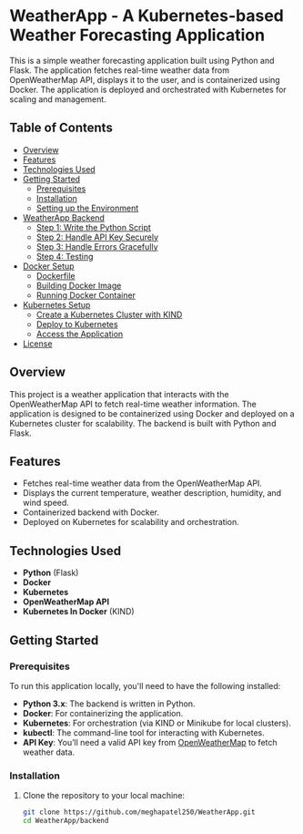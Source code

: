 # WeatherApp - A Kubernetes-based Weather Forecasting Application

This is a simple weather forecasting application built using Python and Flask. The application fetches real-time weather data from OpenWeatherMap API, displays it to the user, and is containerized using Docker. The application is deployed and orchestrated with Kubernetes for scaling and management.

## Table of Contents
- [Overview](#overview)
- [Features](#features)
- [Technologies Used](#technologies-used)
- [Getting Started](#getting-started)
  - [Prerequisites](#prerequisites)
  - [Installation](#installation)
  - [Setting up the Environment](#setting-up-the-environment)
- [WeatherApp Backend](#weatherapp-backend)
  - [Step 1: Write the Python Script](#step-1-write-the-python-script)
  - [Step 2: Handle API Key Securely](#step-2-handle-api-key-securely)
  - [Step 3: Handle Errors Gracefully](#step-3-handle-errors-gracefully)
  - [Step 4: Testing](#step-4-testing)
- [Docker Setup](#docker-setup)
  - [Dockerfile](#dockerfile)
  - [Building Docker Image](#building-docker-image)
  - [Running Docker Container](#running-docker-container)
- [Kubernetes Setup](#kubernetes-setup)
  - [Create a Kubernetes Cluster with KIND](#create-a-kubernetes-cluster-with-kind)
  - [Deploy to Kubernetes](#deploy-to-kubernetes)
  - [Access the Application](#access-the-application)
- [License](#license)

## Overview

This project is a weather application that interacts with the OpenWeatherMap API to fetch real-time weather information. The application is designed to be containerized using Docker and deployed on a Kubernetes cluster for scalability. The backend is built with Python and Flask.

## Features
- Fetches real-time weather data from the OpenWeatherMap API.
- Displays the current temperature, weather description, humidity, and wind speed.
- Containerized backend with Docker.
- Deployed on Kubernetes for scalability and orchestration.

## Technologies Used
- **Python** (Flask)
- **Docker**
- **Kubernetes**
- **OpenWeatherMap API**
- **Kubernetes In Docker** (KIND)

## Getting Started

### Prerequisites
To run this application locally, you'll need to have the following installed:
- **Python 3.x**: The backend is written in Python.
- **Docker**: For containerizing the application.
- **Kubernetes**: For orchestration (via KIND or Minikube for local clusters).
- **kubectl**: The command-line tool for interacting with Kubernetes.
- **API Key**: You’ll need a valid API key from [OpenWeatherMap](https://openweathermap.org/api) to fetch weather data.

### Installation

1. Clone the repository to your local machine:
   ```bash
   git clone https://github.com/meghapatel250/WeatherApp.git
   cd WeatherApp/backend
